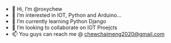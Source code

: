 - 👋 Hi, I’m @roxychew
- 👀 I’m interested in IOT, Python and Arduino...
- 🌱 I’m currently learning Python Django
- 💞️ I’m looking to collaborate on IOT Proejcts
- 📫 You guys can reach me @ chewchaimeng2020@gmail.com

<!---
roxychew/roxychew is a ✨ special ✨ repository because its `README.md` (this file) appears on your GitHub profile.
You can click the Preview link to take a look at your changes.
--->
